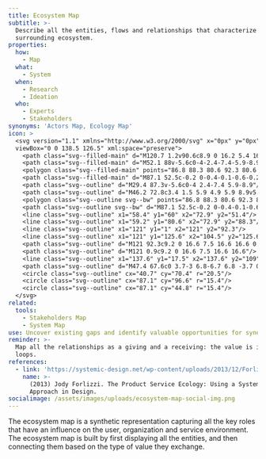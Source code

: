 ```yaml
---
title: Ecosystem Map
subtitle: >-
  Describe all the entities, flows and relationships that characterize the
  surrounding ecosystem.
properties:
  how:
    - Map
  what:
    - System
  when:
    - Research
    - Ideation
  who:
    - Experts
    - Stakeholders
synonyms: 'Actors Map, Ecology Map'
icon: >
  <svg version="1.1" xmlns="http://www.w3.org/2000/svg" x="0px" y="0px"
  viewBox="0 0 138.5 126.5" xml:space="preserve">
    <path class="svg--filled-main" d="M120.7 1.2v90.6c8.9 0 16.2 5.4 16.2 14.3V17.3C136.9 8.4 129.6 1.1 120.7 1.2"/>
    <path class="svg--filled-main" d="M52.1 88v-5.6c0-4-2.4-7.4-5.9-8.9H35.2c-3.4 1.5-5.9 4.9-5.9 8.9V88c0 0 4.6 2.9 11.3 2.9S52.1 88 52.1 88z"/>
    <polygon class="svg--filled-main" points="86.8 88.3 80.6 92.3 80.6 103.8 93.5 103.8 93.5 92.3 "/>
    <path class="svg--filled-main" d="M87.1 52.5c-0.2 0-0.4-0.1-0.6-0.2 -0.6-0.5-1.2-1-1.7-1.5l0 0c-1.5-1.3-2.8-2.4-3.8-3.5 -1-1.2-1.5-2.4-1.5-3.7 0-1.2 0.4-2.4 1.2-3.2 0.8-0.9 1.9-1.3 3-1.3 0.9 0 1.7 0.3 2.4 0.8 0.4 0.3 0.7 0.6 1 1 0.3-0.4 0.6-0.7 1-1 0.7-0.5 1.5-0.8 2.4-0.8 1.2 0 2.2 0.5 3 1.3 0.8 0.8 1.2 2 1.2 3.2 0 1.3-0.5 2.5-1.5 3.7 -0.9 1.1-2.2 2.2-3.8 3.5 -0.5 0.4-1.1 0.9-1.7 1.5C87.5 52.5 87.3 52.5 87.1 52.5z"/>
    <path class="svg--outline" d="M29.4 87.3v-5.6c0-4 2.4-7.4 5.9-8.9"/>
    <path class="svg--outline" d="M46.2 72.8c3.4 1.5 5.9 4.9 5.9 8.9v5.6"/>
    <polygon class="svg--outline svg--bw" points="86.8 88.3 80.6 92.3 80.6 103.8 93.5 103.8 93.5 92.3 "/>
    <path class="svg--outline svg--bw" d="M87.1 52.5c-0.2 0-0.4-0.1-0.6-0.2 -0.6-0.5-1.2-1-1.7-1.5l0 0c-1.5-1.3-2.8-2.4-3.8-3.5 -1-1.2-1.5-2.4-1.5-3.7 0-1.2 0.4-2.4 1.2-3.2 0.8-0.9 1.9-1.3 3-1.3 0.9 0 1.7 0.3 2.4 0.8 0.4 0.3 0.7 0.6 1 1 0.3-0.4 0.6-0.7 1-1 0.7-0.5 1.5-0.8 2.4-0.8 1.2 0 2.2 0.5 3 1.3 0.8 0.8 1.2 2 1.2 3.2 0 1.3-0.5 2.5-1.5 3.7 -0.9 1.1-2.2 2.2-3.8 3.5 -0.5 0.4-1.1 0.9-1.7 1.5C87.5 52.5 87.3 52.5 87.1 52.5z"/>
    <line class="svg--outline" x1="58.4" y1="60" x2="72.9" y2="51.4"/>
    <line class="svg--outline" x1="59.2" y1="80.6" x2="72.9" y2="88.3"/>
    <line class="svg--outline" x1="121" y1="1" x2="121" y2="92.3"/>
    <line class="svg--outline" x1="121" y1="125.6" x2="104.5" y2="125.6"/>
    <path class="svg--outline" d="M121 92.3c9.2 0 16.6 7.5 16.6 16.6 0 9.2-7.5 16.6-16.6 16.6l-34 0H0.9v-108h119.7"/>
    <path class="svg--outline" d="M121 0.9c9.2 0 16.6 7.5 16.6 16.6"/>
    <line class="svg--outline" x1="137.6" y1="17.5" x2="137.6" y2="109"/>
    <path class="svg--outline" d="M47.4 67.6c0 3.7-3 6.8-6.7 6.8 -3.7 0-6.7-3-6.7-6.8v-2.3c0-3.7 3-6.8 6.7-6.8 3.7 0 6.7 3 6.7 6.8V67.6z"/>
    <circle class="svg--outline" cx="40.7" cy="70.4" r="20.5"/>
    <circle class="svg--outline" cx="87.1" cy="96.6" r="15.4"/>
    <circle class="svg--outline" cx="87.1" cy="44.8" r="15.4"/>
  </svg>
related:
  tools:
    - Stakeholders Map
    - System Map
use: Uncover existing gaps and identify valuable opportunities for synergies.
reminder: >-
  Map all the relationships as a giving and a receiving: the value is in the
  loops.
references:
  - link: 'https://systemic-design.net/wp-content/uploads/2013/12/Forlizzi.pdf'
    name: >-
      (2013) Jody Forlizzi. The Product Service Ecology: Using a Systems
      Approach in Design.
socialimage: /assets/images/uploads/ecosystem-map-social-img.png
---
```

The ecosystem map is a synthetic representation capturing all the key roles that have an influence on the user, organization and service environment. The ecosystem map is built by first displaying all the entities, and then connecting them based on the type of value they exchange.
